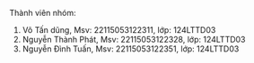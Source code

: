 Thành viên nhóm: 
1. Võ Tấn dũng, Msv: 22115053122311, lớp: 124LTTD03
2. Nguyễn Thành Phát, Msv: 22115053122328, lớp: 124LTTD03
3. Nguyễn Đình Tuấn, Msv: 22115053122351, lớp: 124LTTD03

